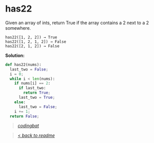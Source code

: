# has22

Given an array of ints, return True if the array contains a 2 next to a 2 somewhere.

```
has22([1, 2, 2]) → True
has22([1, 2, 1, 2]) → False
has22([2, 1, 2]) → False
```

**Solution:**

```python
def has22(nums):
  last_two = False;
  i = 0;
  while i < len(nums):
    if nums[i] == 2:
      if last_two:
        return True;
      last_two = True;
    else:
      last_two = False;
    i += 1;
  return False;
```

> _[codingbat](https://codingbat.com/prob/p119308)_

> [< _back to readme_](FINDREPLACEREADME)